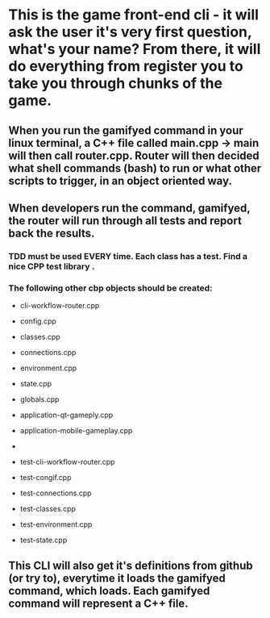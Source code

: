 # This is the game front-end cli - it will ask the user it's very first question, what's your name? From there, it will do everything from register you to take you through chunks of the game.

## When you run the gamifyed command in your linux terminal, a C++ file called main.cpp -> main will then call router.cpp. Router will then decided what shell commands (bash) to run or what other scripts to trigger, in an object oriented way.

## When developers run the command, gamifyed, the router will run through all tests and report back the results.

### TDD must be used EVERY time. Each class has a test. Find a nice CPP test library .

### The following other cbp objects should be created:

* cli-workflow-router.cpp
* config.cpp
* classes.cpp
* connections.cpp
* environment.cpp
* state.cpp
* globals.cpp

* application-qt-gameply.cpp
* application-mobile-gameplay.cpp

*
* test-cli-workflow-router.cpp
* test-congif.cpp
* test-connections.cpp
* test-classes.cpp
* test-environment.cpp
* test-state.cpp

## This CLI will also get it's definitions from github (or try to), everytime it loads the gamifyed command, which loads. Each gamifyed command will represent a C++ file.

